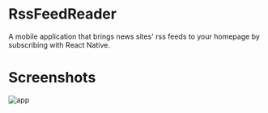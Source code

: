 # RssFeedReader
A mobile application that brings news sites' rss feeds to your homepage by subscribing with React Native.

# Screenshots
![app](https://github.com/oguzkoc98/RssFeedReader/assets/91131952/34c34b6e-14f8-4b98-86ff-61cf991501d6)
